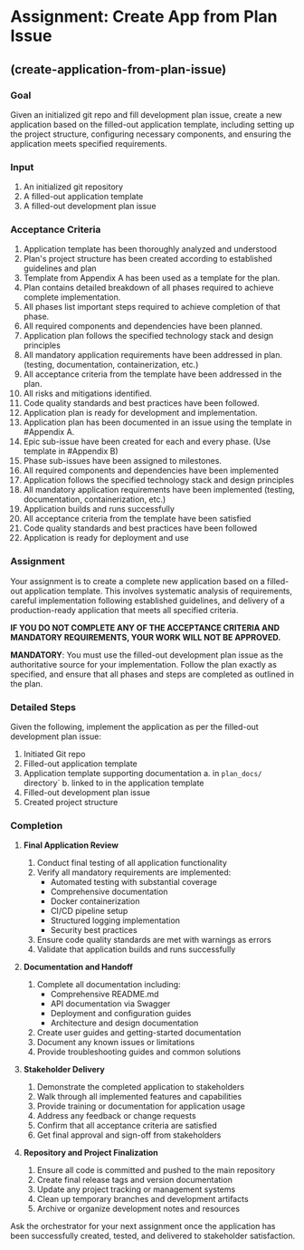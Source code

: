 # Assignment: Create App from Plan Issue

## (create-application-from-plan-issue)

### Goal

Given an initialized git repo and fill development plan issue, create a new application based on the filled-out application template, including setting up the project structure, configuring necessary components, and ensuring the application meets specified requirements.

### Input

1. An initialized git repository
1. A filled-out application template
1. A filled-out development plan issue

### Acceptance Criteria

1. Application template has been thoroughly analyzed and understood
2. Plan's project structure has been created according to established guidelines and plan
3. Template from Appendix A has been used as a template for the plan.
4. Plan contains detailed breakdown of all phases required to achieve complete implementation.
5. All phases list important steps required to achieve completion of that phase.
6. All required components and dependencies have been planned.
7. Application plan follows the specified technology stack and design principles
8. All mandatory application requirements have been addressed in plan. (testing, documentation, containerization, etc.)
9. All acceptance criteria from the template have been addressed in the plan.
10. All risks and mitigations identified.
11. Code quality standards and best practices have been followed.
12. Application plan is ready for development and implementation.
13. Application plan has been documented in an issue using the template in #Appendix A.
14. Epic sub-issue have been created for each and every phase. (Use template in #Appendix B)
15. Phase sub-issues have been assigned to milestones.
16. All required components and dependencies have been implemented
17. Application follows the specified technology stack and design principles
18. All mandatory application requirements have been implemented (testing, documentation, containerization, etc.)
19. Application builds and runs successfully
20. All acceptance criteria from the template have been satisfied
21. Code quality standards and best practices have been followed
22. Application is ready for deployment and use

### Assignment

Your assignment is to create a complete new application based on a filled-out application template. This involves systematic analysis of requirements, careful implementation following established guidelines, and delivery of a production-ready application that meets all specified criteria.

**IF YOU DO NOT COMPLETE ANY OF THE ACCEPTANCE CRITERIA AND MANDATORY REQUIREMENTS, YOUR WORK WILL NOT BE APPROVED.**

**MANDATORY**: You must use the filled-out development plan issue as the authoritative source for your implementation. Follow the plan exactly as specified, and ensure that all phases and steps are completed as outlined in the plan.

### Detailed Steps

Given the following, implement the application as per the filled-out development plan issue:

1. Initiated Git repo
2. Filled-out application template
3. Application template supporting documentation
   a. in `plan_docs/` directory`
   b. linked to in the application template
5. Filled-out development plan issue
6. Created project structure

### Completion

1. **Final Application Review**
   1. Conduct final testing of all application functionality
   2. Verify all mandatory requirements are implemented:
      - Automated testing with substantial coverage
      - Comprehensive documentation
      - Docker containerization
      - CI/CD pipeline setup
      - Structured logging implementation
      - Security best practices
   3. Ensure code quality standards are met with warnings as errors
   4. Validate that application builds and runs successfully

2. **Documentation and Handoff**
   1. Complete all documentation including:
      - Comprehensive README.md
      - API documentation via Swagger
      - Deployment and configuration guides
      - Architecture and design documentation
   2. Create user guides and getting-started documentation
   3. Document any known issues or limitations
   4. Provide troubleshooting guides and common solutions

3. **Stakeholder Delivery**
   1. Demonstrate the completed application to stakeholders
   2. Walk through all implemented features and capabilities
   3. Provide training or documentation for application usage
   4. Address any feedback or change requests
   5. Confirm that all acceptance criteria are satisfied
   6. Get final approval and sign-off from stakeholders

4. **Repository and Project Finalization**
   1. Ensure all code is committed and pushed to the main repository
   2. Create final release tags and version documentation
   3. Update any project tracking or management systems
   4. Clean up temporary branches and development artifacts
   5. Archive or organize development notes and resources

Ask the orchestrator for your next assignment once the application has been successfully created, tested, and delivered to stakeholder satisfaction.
